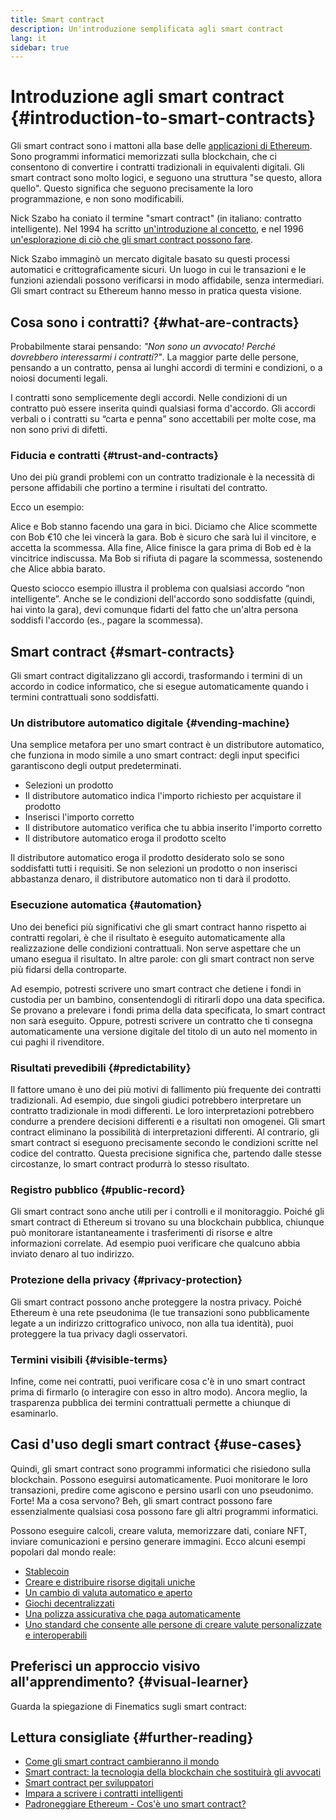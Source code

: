 ```yaml
---
title: Smart contract
description: Un'introduzione semplificata agli smart contract
lang: it
sidebar: true
---
```


# Introduzione agli smart contract {#introduction-to-smart-contracts}

Gli smart contract sono i mattoni alla base delle [applicazioni di Ethereum](/dapps/). Sono programmi informatici memorizzati sulla blockchain, che ci consentono di convertire i contratti tradizionali in equivalenti digitali. Gli smart contract sono molto logici, e seguono una struttura "se questo, allora quello". Questo significa che seguono precisamente la loro programmazione, e non sono modificabili.

Nick Szabo ha coniato il termine "smart contract" (in italiano: contratto intelligente). Nel 1994 ha scritto [un'introduzione al concetto](https://www.fon.hum.uva.nl/rob/Courses/InformationInSpeech/CDROM/Literature/LOTwinterschool2006/szabo.best.vwh.net/smart.contracts.html), e nel 1996 [un'esplorazione di ciò che gli smart contract possono fare](https://www.fon.hum.uva.nl/rob/Courses/InformationInSpeech/CDROM/Literature/LOTwinterschool2006/szabo.best.vwh.net/smart_contracts_2.html).

Nick Szabo immaginò un mercato digitale basato su questi processi automatici e crittograficamente sicuri. Un luogo in cui le transazioni e le funzioni aziendali possono verificarsi in modo affidabile, senza intermediari. Gli smart contract su Ethereum hanno messo in pratica questa visione.

## Cosa sono i contratti? {#what-are-contracts}

Probabilmente starai pensando: _"Non sono un avvocato! Perché dovrebbero interessarmi i contratti?"_. La maggior parte delle persone, pensando a un contratto, pensa ai lunghi accordi di termini e condizioni, o a noiosi documenti legali.

I contratti sono semplicemente degli accordi. Nelle condizioni di un contratto può essere inserita quindi qualsiasi forma d'accordo. Gli accordi verbali o i contratti su “carta e penna” sono accettabili per molte cose, ma non sono privi di difetti.

### Fiducia e contratti {#trust-and-contracts}

Uno dei più grandi problemi con un contratto tradizionale è la necessità di persone affidabili che portino a termine i risultati del contratto.

Ecco un esempio:

Alice e Bob stanno facendo una gara in bici. Diciamo che Alice scommette con Bob €10 che lei vincerà la gara. Bob è sicuro che sarà lui il vincitore, e accetta la scommessa. Alla fine, Alice finisce la gara prima di Bob ed è la vincitrice indiscussa. Ma Bob si rifiuta di pagare la scommessa, sostenendo che Alice abbia barato.

Questo sciocco esempio illustra il problema con qualsiasi accordo “non intelligente”. Anche se le condizioni dell'accordo sono soddisfatte (quindi, hai vinto la gara), devi comunque fidarti del fatto che un'altra persona soddisfi l'accordo (es., pagare la scommessa).

## Smart contract {#smart-contracts}

Gli smart contract digitalizzano gli accordi, trasformando i termini di un accordo in codice informatico, che si esegue automaticamente quando i termini contrattuali sono soddisfatti.

### Un distributore automatico digitale {#vending-machine}

Una semplice metafora per uno smart contract è un distributore automatico, che funziona in modo simile a uno smart contract: degli input specifici garantiscono degli output predeterminati.

- Selezioni un prodotto
- Il distributore automatico indica l'importo richiesto per acquistare il prodotto
- Inserisci l'importo corretto
- Il distributore automatico verifica che tu abbia inserito l'importo corretto
- Il distributore automatico eroga il prodotto scelto

Il distributore automatico eroga il prodotto desiderato solo se sono soddisfatti tutti i requisiti. Se non selezioni un prodotto o non inserisci abbastanza denaro, il distributore automatico non ti darà il prodotto.

### Esecuzione automatica {#automation}

Uno dei benefici più significativi che gli smart contract hanno rispetto ai contratti regolari, è che il risultato è eseguito automaticamente alla realizzazione delle condizioni contrattuali. Non serve aspettare che un umano esegua il risultato. In altre parole: con gli smart contract non serve più fidarsi della controparte.

Ad esempio, potresti scrivere uno smart contract che detiene i fondi in custodia per un bambino, consentendogli di ritirarli dopo una data specifica. Se provano a prelevare i fondi prima della data specificata, lo smart contract non sarà eseguito. Oppure, potresti scrivere un contratto che ti consegna automaticamente una versione digitale del titolo di un auto nel momento in cui paghi il rivenditore.

### Risultati prevedibili {#predictability}

Il fattore umano è uno dei più motivi di fallimento più frequente dei contratti tradizionali. Ad esempio, due singoli giudici potrebbero interpretare un contratto tradizionale in modi differenti. Le loro interpretazioni potrebbero condurre a prendere decisioni differenti e a risultati non omogenei. Gli smart contract eliminano la possibilità di interpretazioni differenti. Al contrario, gli smart contract si eseguono precisamente secondo le condizioni scritte nel codice del contratto. Questa precisione significa che, partendo dalle stesse circostanze, lo smart contract produrrà lo stesso risultato.

### Registro pubblico {#public-record}

Gli smart contract sono anche utili per i controlli e il monitoraggio. Poiché gli smart contract di Ethereum si trovano su una blockchain pubblica, chiunque può monitorare istantaneamente i trasferimenti di risorse e altre informazioni correlate. Ad esempio puoi verificare che qualcuno abbia inviato denaro al tuo indirizzo.

### Protezione della privacy {#privacy-protection}

Gli smart contract possono anche proteggere la nostra privacy. Poiché Ethereum è una rete pseudonima (le tue transazioni sono pubblicamente legate a un indirizzo crittografico univoco, non alla tua identità), puoi proteggere la tua privacy dagli osservatori.

### Termini visibili {#visible-terms}

Infine, come nei contratti, puoi verificare cosa c'è in uno smart contract prima di firmarlo (o interagire con esso in altro modo). Ancora meglio, la trasparenza pubblica dei termini contrattuali permette a chiunque di esaminarlo.

## Casi d'uso degli smart contract {#use-cases}

Quindi, gli smart contract sono programmi informatici che risiedono sulla blockchain. Possono eseguirsi automaticamente. Puoi monitorare le loro transazioni, predire come agiscono e persino usarli con uno pseudonimo. Forte! Ma a cosa servono? Beh, gli smart contract possono fare essenzialmente qualsiasi cosa possono fare gli altri programmi informatici.

Possono eseguire calcoli, creare valuta, memorizzare dati, coniare NFT, inviare comunicazioni e persino generare immagini. Ecco alcuni esempi popolari dal mondo reale:

- [Stablecoin](/stablecoins/)
- [Creare e distribuire risorse digitali uniche](/nft/)
- [Un cambio di valuta automatico e aperto](/get-eth/#dex)
- [Giochi decentralizzati](/dapps/?category=gaming)
- [Una polizza assicurativa che paga automaticamente](https://etherisc.com/)
- [Uno standard che consente alle persone di creare valute personalizzate e interoperabili](/developers/docs/standards/tokens/)

## Preferisci un approccio visivo all'apprendimento? {#visual-learner}

Guarda la spiegazione di Finematics sugli smart contract:

<YouTube id="pWGLtjG-F5c" />

## Lettura consigliate {#further-reading}

- [Come gli smart contract cambieranno il mondo](https://www.youtube.com/watch?v=pA6CGuXEKtQ)
- [Smart contract: la tecnologia della blockchain che sostituirà gli avvocati](https://blockgeeks.com/guides/smart-contracts/)
- [Smart contract per sviluppatori](/developers/docs/smart-contracts/)
- [Impara a scrivere i contratti intelligenti](/developers/learning-tools/)
- [Padroneggiare Ethereum - Cos'è uno smart contract?](https://github.com/ethereumbook/ethereumbook/blob/develop/07smart-contracts-solidity.asciidoc#what-is-a-smart-contract)
